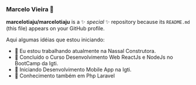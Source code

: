 

<!--
### Hi there 👋
**marcelotiaju/marcelotiaju** is a ✨ _special_ ✨ repository because its `README.md` (this file) appears on your GitHub profile.

Here are some ideas to get you started:

- 🔭 I’m currently working on ...
- 🌱 I’m currently learning ...
- 👯 I’m looking to collaborate on ...
- 🤔 I’m looking for help with ...
- 💬 Ask me about ...
- 📫 How to reach me: ...
- 😄 Pronouns: ...
- ⚡ Fun fact: ...
-->
### Marcelo Vieira 👋
**marcelotiaju/marcelotiaju** is a ✨ _special_ ✨ repository because its `README.md` (this file) appears on your GitHub profile.

Aqui algumas idéias que estou iniciando:

- 🔭 Eu estou trabalhando atualmente na Nassal Construtora.
- 🌱 Concluído o Curso Desenvolvimento Web ReactJs e NodeJs no BootCamp da Igti.
- 👯 Iniciando Desenvolvimento Mobile App na Igti.
- 🤔 Conhecimento também em Php Laravel
